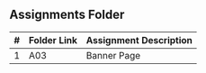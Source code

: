 ##  Assignments Folder

|   #   | Folder Link | Assignment Description |
| :---: | ----------- | ---------------------- |
|   1   |    A03      |         Banner Page               |
